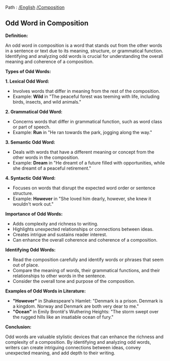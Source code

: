 Path : [/English](../../index.md) [/Composition](../index.md)
## Odd Word in Composition

**Definition:**

An odd word in composition is a word that stands out from the other words in a sentence or text due to its meaning, structure, or grammatical function. Identifying and analyzing odd words is crucial for understanding the overall meaning and coherence of a composition.


**Types of Odd Words:**

**1. Lexical Odd Word:**

- Involves words that differ in meaning from the rest of the composition.
- Example: **Wild** in "The peaceful forest was teeming with life, including birds, insects, and wild animals."


**2. Grammatical Odd Word:**

- Concerns words that differ in grammatical function, such as word class or part of speech.
- Example: **Run** in "He ran towards the park, jogging along the way."


**3. Semantic Odd Word:**

- Deals with words that have a different meaning or concept from the other words in the composition.
- Example: **Dream** in "He dreamt of a future filled with opportunities, while she dreamt of a peaceful retirement."


**4. Syntactic Odd Word:**

- Focuses on words that disrupt the expected word order or sentence structure.
- Example: **However** in "She loved him dearly, however, she knew it wouldn't work out."


**Importance of Odd Words:**

- Adds complexity and richness to writing.
- Highlights unexpected relationships or connections between ideas.
- Creates intrigue and sustains reader interest.
- Can enhance the overall coherence and coherence of a composition.


**Identifying Odd Words:**

- Read the composition carefully and identify words or phrases that seem out of place.
- Compare the meaning of words, their grammatical functions, and their relationships to other words in the sentence.
- Consider the overall tone and purpose of the composition.


**Examples of Odd Words in Literature:**

- **"However"** in Shakespeare's Hamlet: "Denmark is a prison. Denmark is a kingdom. Norway and Denmark are both very dear to me."
- **"Ocean"** in Emily Brontë's Wuthering Heights: "The storm swept over the rugged hills like an insatiable ocean of fury."


**Conclusion:**

Odd words are valuable stylistic devices that can enhance the richness and complexity of a composition. By identifying and analyzing odd words, writers can create intriguing connections between ideas, convey unexpected meaning, and add depth to their writing.
